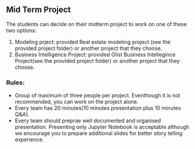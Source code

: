 ## Mid Term Project

The students can decide on their midterm project to work on one of these two options:
1. Modeling prject: provided Real estate modeling project (see the provided project folder) or another project that they choose.
2. Business Intelligence Project: provided Olist Business Intellegince Project(see the provided project folder) or another project that they choose.

### Rules:
- Group of maximum of three people per project. Eventhough it is not recommended, you can work on the project alone.
- Every team has 20 minutes(10 minutes presentation plus 10 minutes Q&A).
- Every team should preprae well documented and organised presentation. Presenting only Jupyter Notebook is acceptable although we encourage you to prepare additional slides for better story telling experience.
